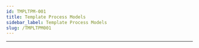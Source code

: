 ```yaml
---
id: TMPLTPM-001
title: Template Process Models 
sidebar_label: Template Process Models 
slug: /TMPLTPM001
---
```


___
